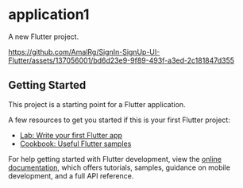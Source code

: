 # application1

A new Flutter project.

https://github.com/AmalRg/SignIn-SignUp-UI-Flutter/assets/137056001/bd6d23e9-9f89-493f-a3ed-2c181847d355


## Getting Started

This project is a starting point for a Flutter application.

A few resources to get you started if this is your first Flutter project:

- [Lab: Write your first Flutter app](https://docs.flutter.dev/get-started/codelab)
- [Cookbook: Useful Flutter samples](https://docs.flutter.dev/cookbook)

For help getting started with Flutter development, view the
[online documentation](https://docs.flutter.dev/), which offers tutorials,
samples, guidance on mobile development, and a full API reference.
